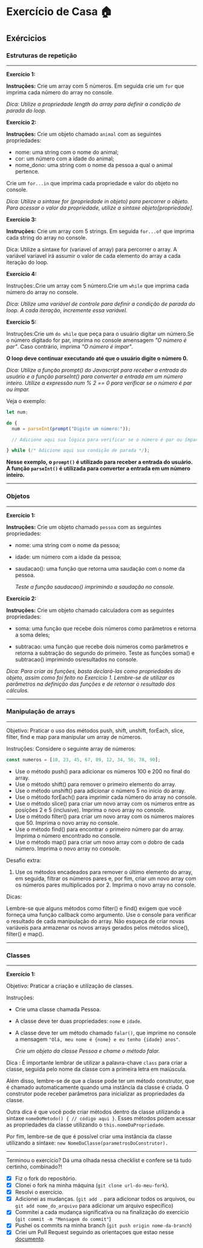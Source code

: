 # Exercício de Casa 🏠

## Exércicios

### Estruturas de repetição

---

**Exercício 1:**

**Instruções:** Crie um array com 5 números. Em seguida crie um `for` que imprima cada número do array no console.

_Dica: Utilize a propriedade length do array para definir a condição de parada do loop._

**Exercício 2:**

**Instruções:** Crie um objeto chamado `animal` com as seguintes propriedades:

- nome: uma string com o nome do animal;
- cor: um número com a idade do animal;
- nome_dono: uma string com o nome da pessoa a qual o animal pertence.

Crie um `for...in` que imprima cada propriedade e valor do objeto no console.

_Dica: Utilize a sintaxe for (propriedade in objeto) para percorrer o objeto. Para acessar o valor da propriedade, utilize a sintaxe objeto[propriedade]._

**Exercício 3:**

**Instruções:** Crie um array com 5 strings. Em seguida `for...of` que imprima cada string do array no console.

Dica: Utilize a sintaxe for (variavel of array) para percorrer o array. A variável variavel irá assumir o valor de cada elemento do array a cada iteração do loop.

**Exercício 4:**

Instruções:.Crie um array com 5 número.Crie um `while` que imprima cada número do array no console.

_Dica: Utilize uma variável de controle para definir a condição de parada do loop. A cada iteração, incremente essa variável._

**Exercício 5:**

Instruções:Crie um `do while` que peça para o usuário digitar um número.Se o número digitado for par, imprima no console amensagem _"O número é par"_. Caso contrário, imprima _"O número é ímpar"_.

**O loop deve continuar executando até que o usuário digite o número 0.**

_Dica: Utilize a função prompt() do Javascript para receber a entrada do usuário e a função parseInt() para converter a entrada em um número inteiro. Utilize a expressão num % 2 == 0 para verificar se o número é par ou ímpar._

Veja o exemplo:

```javascript
let num;

do {
  num = parseInt(prompt("Digite um número:"));

  // Adicione aqui sua lógica para verificar se o número é par ou ímpar

} while (/* Adicione aqui sua condição de parada */);
```

**Nesse exemplo, o `prompt()` é utilizado para receber a entrada do usuário. A função `parseInt()` é utilizada para converter a entrada em um número inteiro.**

---

### Objetos

---

**Exercício 1:**

**Instruções:**
Crie um objeto chamado `pessoa` com as seguintes propriedades:

- nome: uma string com o nome da pessoa;
- idade: um número com a idade da pessoa;
- saudacao(): uma função que retorna uma saudação com o nome da pessoa.

  _Teste a função saudacao() imprimindo a saudação no console._

**Exercício 2:**

**Instruções:** Crie um objeto chamado calculadora com as seguintes propriedades:

- soma: uma função que recebe dois números como parâmetros e retorna a soma deles;

- subtracao: uma função que recebe dois números como parâmetros e retorna a subtração do segundo do primeiro.
  Teste as funções soma() e subtracao() imprimindo osresultados no console.

_Dica: Para criar as funções, basta declará-las como propriedades do objeto, assim como foi feito no Exercício 1. Lembre-se de utilizar os parâmetros na definição das funções e de retornar o resultado dos cálculos._

---

### Manipulação de arrays

---

Objetivo: Praticar o uso dos métodos push, shift, unshift, forEach, slice, filter, find e map para manipular um array de números.

Instruções:
Considere o seguinte array de números:

```javascript
const numeros = [10, 23, 45, 67, 89, 12, 34, 56, 78, 90];
```

- Use o método push() para adicionar os números 100 e 200 no final do array.
- Use o método shift() para remover o primeiro elemento do array.
- Use o método unshift() para adicionar o número 5 no início do array.
- Use o método forEach() para imprimir cada número do array no console.
- Use o método slice() para criar um novo array com os números entre as posições 2 e 5 (inclusive). Imprima o novo array no console.
- Use o método filter() para criar um novo array com os números maiores que 50. Imprima o novo array no console.
- Use o método find() para encontrar o primeiro número par do array. Imprima o número encontrado no console.
- Use o método map() para criar um novo array com o dobro de cada número. Imprima o novo array no console.

Desafio extra:

1. Use os métodos encadeados para remover o último elemento do array, em seguida, filtrar os números pares e, por fim, criar um novo array com os números pares multiplicados por 2. Imprima o novo array no console.

Dicas:

Lembre-se que alguns métodos como filter() e find() exigem que você forneça uma função callback como argumento.
Use o console para verificar o resultado de cada manipulação do array.
Não esqueça de criar novas variáveis para armazenar os novos arrays gerados pelos métodos slice(), filter() e map().

---

### Classes

---

**Exercício 1:**

Objetivo: Praticar a criação e utilização de classes.

Instruções:

- Crie uma classe chamada Pessoa.

- A classe deve ter duas propriedades: `nome` e `idade`.

- A classe deve ter um método chamado `falar()`, que imprime no console a mensagem `"Olá, meu nome é {nome} e eu tenho {idade} anos"`.

  _Crie um objeto da classe Pessoa e chame o método falar._

Dica : É importante lembrar de utilizar a palavra-chave `class` para criar a classe, seguida pelo nome da classe com a primeira letra em maiúscula.

Além disso, lembre-se de que a classe pode ter um método construtor, que é chamado automaticamente quando uma instância da classe é criada. O construtor pode receber parâmetros para inicializar as propriedades da classe.

Outra dica é que você pode criar métodos dentro da classe utilizando a sintaxe `nomeDoMetodo() { // código aqui }`. Esses métodos podem acessar as propriedades da classe utilizando o `this.nomeDaPropriedade`.

Por fim, lembre-se de que é possível criar uma instância da classe utilizando a sintaxe: `new NomeDaClasse(parametrosDoConstrutor).`

---

Terminou o exercício? Dá uma olhada nessa checklist e confere se tá tudo certinho, combinado?!

- [x] Fiz o fork do repositório.
- [x] Clonei o fork na minha máquina (`git clone url-do-meu-fork`).
- [x] Resolvi o exercício.
- [x] Adicionei as mudanças. (`git add .` para adicionar todos os arquivos, ou `git add nome_do_arquivo` para adicionar um arquivo específico)
- [x] Commitei a cada mudança significativa ou na finalização do exercício (`git commit -m "Mensagem do commit"`)
- [x] Pushei os commits na minha branch (`git push origin nome-da-branch`)
- [x] Criei um Pull Request seguindo as orientaçoes que estao nesse [documento](https://github.com/mflilian/repo-example/blob/main/exercicios/para-casa/instrucoes-pull-request.md).

